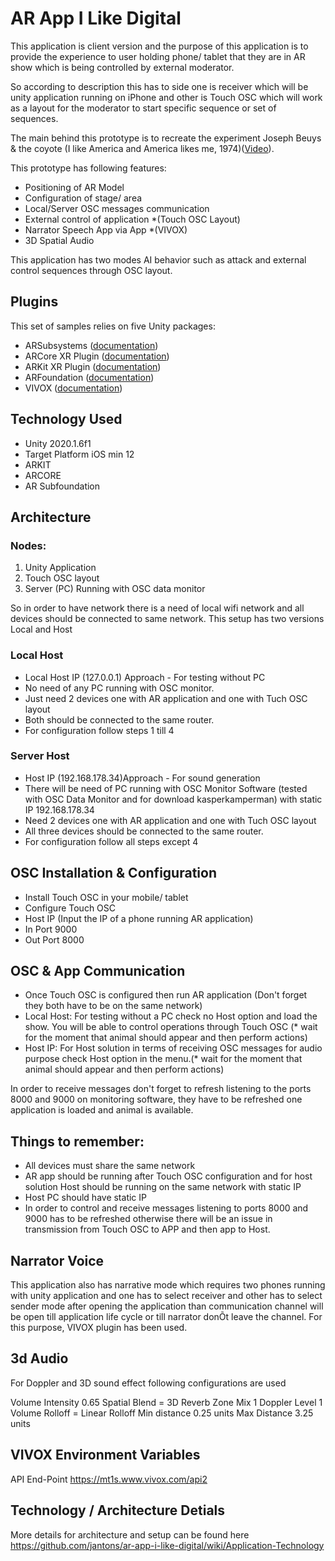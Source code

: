 # AR App I Like Digital

This application is client version and the purpose of this application is to provide the experience to user holding phone/ tablet that they are in AR show which is being controlled by external moderator.

So according to description this has to side one is receiver which will be unity application running on iPhone and other is Touch OSC which will work as a layout for the moderator to start specific sequence or set of sequences.

The main behind this prototype is to recreate the experiment Joseph Beuys & the coyote (I like America and America likes me, 1974)([Video]( https://www.youtube.com/watch?v=TIU0Sx6ijhE&t=77s&ab_channel=PublicDelivery)).

This prototype has following features:

- Positioning of AR Model
- Configuration of stage/ area
- Local/Server OSC messages communication
- External control of application *(Touch OSC Layout)
- Narrator Speech App via App *(VIVOX)
- 3D Spatial Audio

This application has two modes AI behavior such as attack and external control sequences through OSC layout.


## Plugins

This set of samples relies on five Unity packages:

* ARSubsystems ([documentation](https://docs.unity3d.com/Packages/com.unity.xr.arsubsystems@4.1/manual/index.html))
* ARCore XR Plugin ([documentation](https://docs.unity3d.com/Packages/com.unity.xr.arcore@4.1/manual/index.html))
* ARKit XR Plugin ([documentation](https://docs.unity3d.com/Packages/com.unity.xr.arkit@4.1/manual/index.html))
* ARFoundation ([documentation](https://docs.unity3d.com/Packages/com.unity.xr.arfoundation@4.1/manual/index.html))
* VIVOX
([documentation]( https://docs.vivox.com/v5/general/unity/5_13_0/en-us/Default.htm ))

## Technology Used

- Unity 2020.1.6f1
- Target Platform iOS min 12
- ARKIT
- ARCORE
- AR Subfoundation

## Architecture

### Nodes:
1. Unity Application
2. Touch OSC layout
3. Server (PC) Running with OSC data monitor

So in order to have network there is a need of local wifi network and all devices should be connected to same network. This setup has two versions Local and Host

### Local Host

- Local Host IP (127.0.0.1) Approach - For testing without PC
- No need of any PC running with OSC monitor.
- Just need 2 devices one with AR application and one with Tuch OSC layout
- Both should be connected to the same router.
- For configuration follow steps 1 till 4

### Server Host 

- Host IP (192.168.178.34)Approach - For sound generation
- There will be need of PC running with OSC Monitor Software (tested with OSC Data Monitor and for download kasperkamperman) with static IP 192.168.178.34
- Need 2 devices one with AR application and one with Tuch OSC layout
- All three devices should be connected to the same router.
- For configuration follow all steps except 4

## OSC Installation & Configuration

- Install Touch OSC in your mobile/ tablet 
- Configure Touch OSC
- Host IP (Input the IP of a phone running AR application)
- In Port 9000
- Out Port 8000

## OSC & App Communication

- Once Touch OSC is configured then run AR application (Don't forget they both have to be on the same network)
- Local Host: For testing without a PC check no Host option and load the show. You will be able to control operations through Touch OSC (* wait for the moment that animal should appear and then perform actions)
- Host IP: For Host solution in terms of receiving OSC messages for audio purpose check Host option in the menu.(* wait for the moment that animal should appear and then perform actions)

In order to receive messages don't forget to refresh listening to the ports 8000 and 9000 on monitoring software, they have to be refreshed one application is loaded and animal is available.

## Things to remember:

- All devices must share the same network
- AR app should be running after Touch OSC configuration and for host solution Host should be running on the same network with static IP
- Host PC should have static IP
- In order to control and receive messages listening to ports 8000 and 9000 has to be refreshed otherwise there will be an issue in transmission from Touch OSC to APP and then app to Host.

## Narrator Voice

This application also has narrative mode which requires two phones running with unity application and one has to select receiver and other has to select sender mode after opening the application than communication channel will be open till application life cycle or till narrator donÕt leave the channel. For this purpose, VIVOX plugin has been used. 

## 3d Audio

For Doppler and 3D sound effect following configurations are used

Volume Intensity 0.65
Spatial Blend  = 3D
Reverb Zone Mix 1
Doppler Level 1
Volume Rolloff = Linear Rolloff
Min distance 0.25 units
Max Distance 3.25 units

## VIVOX Environment Variables

API End-Point https://mt1s.www.vivox.com/api2

## Technology / Architecture Detials

More details for architecture and setup can be found here
https://github.com/jantons/ar-app-i-like-digital/wiki/Application-Technology
